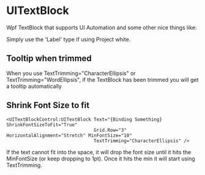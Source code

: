 UITextBlock
===========

Wpf TextBlock that supports UI Automation and some other nice things like:

Simply use the 'Label' type if using Project white. 

## Tooltip when trimmed
When you use TextTrimming="CharacterEllipsis" or TextTrimming="WordEllipsis", if the TextBlock has been trimmed you will get a tooltip automatically

## Shrink Font Size to fit

    <UITextBlockControl:UITextBlock Text="{Binding Something} ShrinkFontSizeToFit="True" 
                                    Grid.Row="3" HorizontalAlignment="Stretch" MinFontSize="10"
                                    TextTrimming="CharacterEllipsis" />

If the text cannot fit into the space, it will drop the font size until it hits the MinFontSize (or keep dropping to 1pt).
Once it hits the min it will start using TextTrimming.